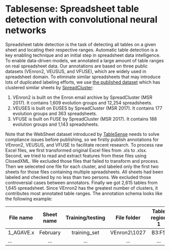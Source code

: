 # Tablesense: Spreadsheet table detection with convolutional neural networks 

Spreadsheet table detection is the task of detecting all tables on a given sheet and locating their respective ranges. Automatic table detection is a key enabling technique and an initial step in spreadsheet data intelligence. To enable data-driven models, we annotated a large amount of table ranges on real spreadsheet data. Our annotations are based on three public datasets (VEnron2, VEUSUS, and VFUSE), which are widely used in spreadsheet domain. To eliminate similar spreadsheets that may introduce lots of duplicated labeling efforts, we use [the published dataset](https://figshare.com/projects/Versioned_Spreadsheet_Corpora/20116) which has clustered similar sheets by [SpreadCluster](http://www.tcse.cn/~wsdou/project/venron/):
1.	VEnron2 is built on the Enron email archive by SpreadCluster (MSR 2017). It contains 1,609 evolution groups and 12,254 spreadsheets.
2.	VEUSES is built on EUSES by SpreadCluster (MSR 2017). It contains 177 evolution groups and 363 spreadsheets.
3.	VFUSE is built on FUSE by SpreadCluster (MSR 2017). It contains 188 evolution groups and 1,143 spreadsheets.

Note that the WebSheet dataset introduced by [TableSense](https://www.microsoft.com/en-us/research/uploads/prod/2019/01/TableSense_AAAI19.pdf) needs to solve compliance issues before publishing, so we firstly publish annotations for VEnron2, VEUSUS, and VFUSE to facilitate recent research.
To process raw Excel files, we first transformed original Excel files from .xls to .xlsx. Second, we tried to read and extract features from these files using ClosedXML. We excluded those files that failed to transform and process. Then we seleceted one file for each cluster, and labeled only the first two sheets for those files containing multiple spreadsheets. All sheets had been labeled and checked by no less than two persons. We excluded those controversial cases between annotators. Finally we got 2,615 tables from 1,645 spreadsheet. Since VEnron2 has the greatest number of clusters, it contributes most annotated table ranges. The annotation schema looks like the following example:

File name     | Sheet name | Training/testing | File folder  | Table region 1 | Table region ...
--------------|:----------:|:----------------:|:------------:|:--------------:|:-----------------------
1_AGAVE.x     | February   |  training_set    | VEnron2\1027 | B3:F5          | ...
...           | ...        |  ...             | ...          | ...            | ...
